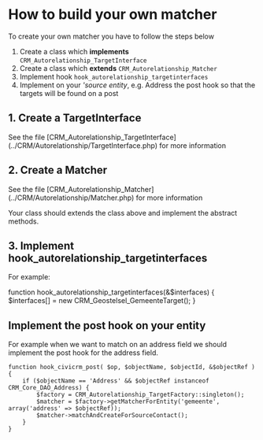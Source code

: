 # How to build your own matcher

To create your own matcher you have to follow the steps below

1. Create a class which **implements**  `CRM_Autorelationship_TargetInterface`
2. Create a class which **extends** `CRM_Autorelationship_Matcher`
3. Implement hook `hook_autorelationship_targetinterfaces` 
4. Implement on your *'source entity*, e.g. Address the post hook so that the targets will be found on a post

## 1. Create a TargetInterface

See the file [CRM_Autorelationship_TargetInterface] (../CRM/Autorelationship/TargetInterface.php) for more information

## 2. Create a Matcher

See the file [CRM_Autorelationship_Matcher] (../CRM/Autorelationship/Matcher.php) for more information

Your class should extends the class above and implement the abstract methods.

## 3. Implement hook_autorelationship_targetinterfaces

For example:
    
   function hook_autorelationship_targetinterfaces(&$interfaces) {
        $interfaces[] = new CRM_Geostelsel_GemeenteTarget();
    }

## Implement the post hook on your entity

For example when we want to match on an address field we should implement the post hook for the address field.

    function hook_civicrm_post( $op, $objectName, $objectId, &$objectRef ) {
        if ($objectName == 'Address' && $objectRef instanceof CRM_Core_DAO_Address) {
            $factory = CRM_Autorelationship_TargetFactory::singleton();
            $matcher = $factory->getMatcherForEntity('gemeente', array('address' => $objectRef));
            $matcher->matchAndCreateForSourceContact();
        }
    }

